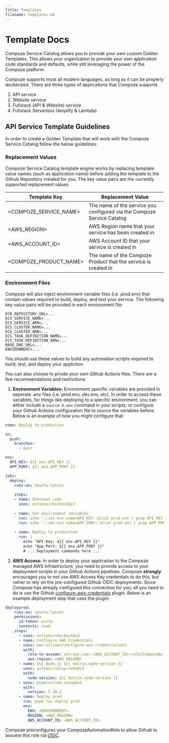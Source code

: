 ```yaml
---
title: Templates
filename: templates.md
--- 
```

# Template Docs

Compoze Service Catalog allows you to provide your own custom Golden Templates. This allows your organization to provide your own application code standards and defaults, while still leveraging the power of the Compoze platform. 

Compoze supports most all modern languages, as long as it can be properly dockerized. There are three types of applications that Compoze supports

1. API service
2. Website service
3. Fullstack (API & Website) service
4. Fullstack Serverless (Amplify & Lambda)

## API Service Template Guidelines

In order to create a Golden Template that will work with the Compoze Service Catalog follow the below guidelines:

### Replacement Values

Compoze Service Catalog template engine works by replacing template value names (such as application name) before adding the template to the Github Repository created for you. The key value pairs are the currently supported replacement values

| Template Key | Replacement Value |
|--------------|-------------------|
| <COMPOZE_SERVICE_NAME> | The name of the service you configured via the Compoze Service Catalog |
| <AWS_REGION> | AWS Region name that your service has been created in |
| <AWS_ACCOUNT_ID> | AWS Account ID that your service is created in |
| <COMPOZE_PRODUCT_NAME> | The name of the Compoze Product that the service is created in |

### Environment Files

Compoze will also inject environment variable files (i.e. prod.env) that contain values required to build, deploy, and test your service. The following key value pairs will be provided in each environment file:

```env
ECR_REPOSITORY_URL=...
ECS_SERVICE_NAME=...
ECS_SERVICE_ARN=...
ECS_CLUSTER_NAME=...
ECS_CLUSTER_ARN=...
ECS_TASK_DEFINITION_NAME=...
ECS_TASK_DEFINITION_ARN=...
BASE_DNS_URL=...
ENVIRONMENT=...
```

You should use these values to build any automation scripts required to build, test, and deploy your appliction

You can also choose to privde your own Github Actions files. There are a few recommendations and restrictions:

1. **Environment Variables:** Environment specific variables are provided in seperate .env files (i.e. prod.env, dev.env, etc). In order to access these variables, for things like deploying to a specific environment, you can either include a ```source X.env``` command in your scripts, or configure your Github Actions configuration file to source the variables before. Below is an example of how you might configure that:

```yaml
name: Deploy to production

on:
  push:
    branches:
      - main

env:
  API_KEY: ${{ env.API_KEY }}
  APP_PORT: ${{ env.APP_PORT }}

jobs:
  deploy:
    runs-on: ubuntu-latest
    
    steps:
    - name: Checkout code
      uses: actions/checkout@v2
      
    - name: Set environment variables
      run: echo "::set-env name=API_KEY::$(cat prod.env | grep API_KEY | awk -F '=' '{print $2}')"
      run: echo "::set-env name=APP_PORT::$(cat prod.env | grep APP_PORT | awk -F '=' '{print $2}')"
      
    - name: Deploy to production
      run: |
        echo "API Key: ${{ env.API_KEY }}"
        echo "App Port: ${{ env.APP_PORT }}"
        # ... Deployment commands here ...
```

2. **AWS Access:** In order to deploy your application to the Compoze managed AWS Infrastructure, you need to provide access to your deployment scripts in your Github Actions pipelines. Compoze ***strongly*** encourages you to not use AWS Access Key credentials to do this, but rather to rely on the pre-configured Github OIDC deployments. Since Compoze has already configured this connection for you, all you need to do is use the Github [configure-aws-credentials](https://github.com/aws-actions/configure-aws-credentials) plugin. Below is an example deployment step that uses the plugin:

```yaml
deployprod:
    runs-on: ubuntu-latest
    permissions:
      id-token: write
      contents: read
    steps:
      - uses: actions/checkout@v3
      - name: Configure AWS Credentials
        uses: aws-actions/configure-aws-credentials@v1
        with:
          role-to-assume: arn:aws:iam::<AWS_ACCOUNT_ID>:role/CompozeAutomationRole
          aws-region: <AWS_REGION>
      - name: Use Node.js ${{ matrix.node-version }}
        uses: actions/setup-node@v3
        with:
          node-version: ${{ matrix.node-version }}
      - uses: pnpm/action-setup@v2
        with:
          version: 7.18.2
      - name: Deploy prod
        run: pnpm run deploy prod
        env:
          ENV: <ENVIRONMENT>
          REGION: <AWS_REGION>
          AWS_ACCOUNT_ID: <AWS_ACCOUNT_ID>
```

Compoze preconfigures your CompozeAutomationRole to allow Github to assume this role via [OIDC](https://docs.github.com/en/actions/deployment/security-hardening-your-deployments/configuring-openid-connect-in-amazon-web-services).